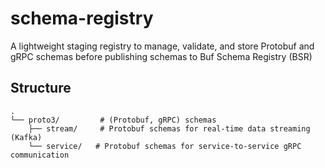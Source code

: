 # schema-registry
A lightweight staging registry to manage, validate, and store Protobuf and gRPC schemas before
publishing schemas to Buf Schema Registry (BSR)

## Structure
```plaintext
.
└── proto3/         # (Protobuf, gRPC) schemas 
    ├── stream/     # Protobuf schemas for real-time data streaming (Kafka)
    └── service/   # Protobuf schemas for service-to-service gRPC communication
```
